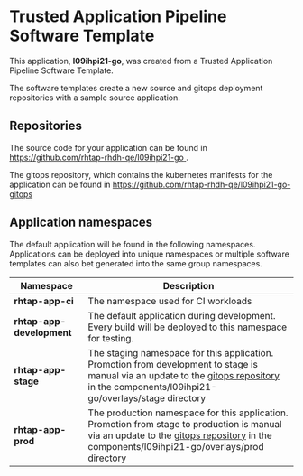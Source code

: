 # Trusted Application Pipeline Software Template

This application, **l09ihpi21-go**, was created from a Trusted Application Pipeline Software Template.

The software templates create a new source and gitops deployment repositories with a sample source application. 

## Repositories

The source code for your application can be found in [https://github.com/rhtap-rhdh-qe/l09ihpi21-go ](https://github.com/rhtap-rhdh-qe/l09ihpi21-go ).
 
The gitops repository, which contains the kubernetes manifests for the application can be found in 
[https://github.com/rhtap-rhdh-qe/l09ihpi21-go-gitops ](https://github.com/rhtap-rhdh-qe/l09ihpi21-go-gitops ) 

## Application namespaces 

The default application will be found in the following namespaces. Applications can be deployed into unique namespaces or multiple software templates can also bet generated into the same group namespaces.  

|  Namespace   |  Description   |  
| -------- | -------- |
| **rhtap-app-ci** | The namespace used for CI workloads |
| **rhtap-app-development** | The default application during development. Every build will be deployed to this namespace for testing. |
| **rhtap-app-stage** | The staging namespace for this application. Promotion from development to stage is manual via an update to the [gitops repository](https://github.com/rhtap-rhdh-qe/l09ihpi21-go-gitops ) in the components/l09ihpi21-go/overlays/stage directory |
| **rhtap-app-prod** | The production namespace for this application. Promotion from stage to production is manual via an update to the [gitops repository](https://github.com/rhtap-rhdh-qe/l09ihpi21-go-gitops ) in the components/l09ihpi21-go/overlays/prod directory |
